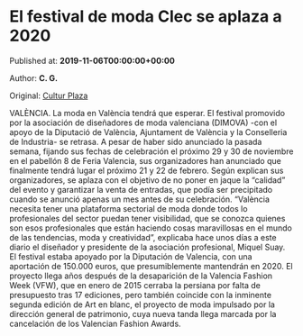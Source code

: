 
# El festival de moda Clec se aplaza a 2020

Published at: **2019-11-06T00:00:00+00:00**

Author: **C. G.**

Original: [Cultur Plaza](https://valenciaplaza.com/el-festival-de-moda-clec-se-aplaza-a-2020)

VALÈNCIA. La moda en València tendrá que esperar. El festival promovido por la asociación de diseñadores de moda valenciana (DIMOVA) -con el apoyo de la Diputació de València, Ajuntament de València y la Conselleria de Industria- se retrasa. A pesar de haber sido anunciado la pasada semana, fijando sus fechas de celebración el próximo 29 y 30 de noviembre en el pabellón 8 de Feria Valencia, sus organizadores han anunciado que finalmente tendrá lugar el próximo 21 y 22 de febrero. Según explican sus organizadores, se aplaza con el objetivo de no poner en jaque la “calidad” del evento y garantizar la venta de entradas, que podía ser precipitado cuando se anunció apenas un mes antes de su celebración.
“València necesita tener una plataforma sectorial de moda donde todos lo profesionales del sector puedan tener visibilidad, que se conozca quienes son esos profesionales que están haciendo cosas maravillosas en el mundo de las tendencias, moda y creatividad”, explicaba hace unos días a este diario el diseñador y presidente de la asociación profesional, Miquel Suay. El festival estaba apoyado por la Diputación de Valencia, con una aportación de 150.000 euros, que presumiblemente mantendrán en 2020.
El proyecto llega años después de la desaparición de la Valencia Fashion Week (VFW), que en enero de 2015 cerraba la persiana por falta de presupuesto tras 17 ediciones, pero también coincide con la inminente segunda edición de Art en blanc, el proyecto de moda impulsado por la dirección general de patrimonio, cuya nueva tanda llega marcada por la cancelación de los Valencian Fashion Awards.
